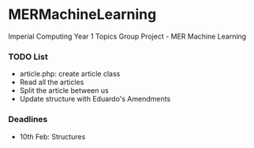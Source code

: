 # MERMachineLearning
Imperial Computing Year 1 Topics Group Project - MER Machine Learning

### TODO List
 - article.php: create article class
 - Read all the articles
 - Split the article between us
 - Update structure with Eduardo's Amendments

### Deadlines
 - 10th Feb: Structures
